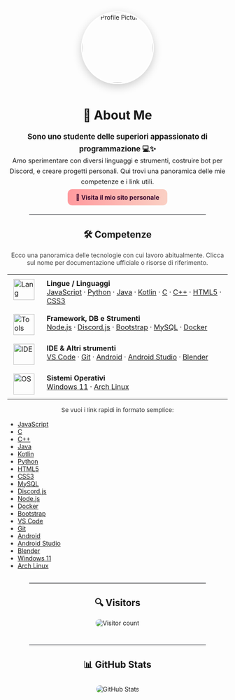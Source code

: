 <div align="center">

<img src="https://avatars.githubusercontent.com/u/87477585?v=4" width="160" style="border-radius:50%; border:3px solid #fff; margin-bottom:15px; box-shadow: 0 6px 20px rgba(0,0,0,0.2);" alt="Profile Picture">

<h1>💫 About Me</h1>
<p style="line-height:1.65; font-size:1.05em; max-width: 720px; margin-left: auto; margin-right: auto;">
    <strong style="font-size:1.15em;">Sono uno studente delle superiori appassionato di programmazione 💻✨</strong><br>
    Amo sperimentare con diversi linguaggi e strumenti, costruire bot per Discord, e creare progetti personali.
    Qui trovi una panoramica delle mie competenze e i link utili.
</p>

<p>
<a href="https://anto426.github.io/Antosite/" target="_blank" style="background:linear-gradient(90deg,#ff9a9e,#fad0c4); padding:10px 18px; color:#3b0b2f; font-weight:700; border-radius:10px; text-decoration:none;">
    🚀 Visita il mio sito personale
</a>
</p>

<hr style="width:80%; border: none; border-top: 1.5px solid #e6e9ee; margin: 30px auto;">

<h2>🛠️ Competenze</h2>

<p style="max-width:900px; margin: 0 auto 18px auto; font-size:1em; color:#444;">
    Ecco una panoramica delle tecnologie con cui lavoro abitualmente. Clicca sul nome per documentazione ufficiale o risorse di riferimento.
</p>

<table align="center" style="border-collapse:collapse; max-width:900px;">
    <tr>
        <td style="padding:10px 14px; vertical-align:top;">
            <img src="https://skillicons.dev/icons?i=js,html,css,py,java,kotlin,c,cpp" alt="Lang" style="height:48px;">
        </td>
        <td style="padding:10px 14px; vertical-align:top;">
            <strong>Lingue / Linguaggi</strong><br>
            <a href="https://developer.mozilla.org/en-US/docs/Web/JavaScript">JavaScript</a> ·
            <a href="https://www.python.org/">Python</a> ·
            <a href="https://www.oracle.com/java/">Java</a> ·
            <a href="https://kotlinlang.org/">Kotlin</a> ·
            <a href="https://en.cppreference.com/w/c">C</a> ·
            <a href="https://isocpp.org/">C++</a> ·
            <a href="https://developer.mozilla.org/en-US/docs/Web/HTML">HTML5</a> ·
            <a href="https://developer.mozilla.org/en-US/docs/Web/CSS">CSS3</a>
        </td>
    </tr>
    <tr>
        <td style="padding:10px 14px; vertical-align:top;">
            <img src="https://skillicons.dev/icons?i=nodejs,discordjs,bootstrap,mysql,docker" alt="Tools" style="height:48px;">
        </td>
        <td style="padding:10px 14px; vertical-align:top;">
            <strong>Framework, DB e Strumenti</strong><br>
            <a href="https://nodejs.org/">Node.js</a> ·
            <a href="https://discord.js.org/">Discord.js</a> ·
            <a href="https://getbootstrap.com/">Bootstrap</a> ·
            <a href="https://www.mysql.com/">MySQL</a> ·
            <a href="https://www.docker.com/">Docker</a>
        </td>
    </tr>
    <tr>
        <td style="padding:10px 14px; vertical-align:top;">
            <img src="https://skillicons.dev/icons?i=vscode,git,android,androidstudio,blender" alt="IDE" style="height:48px;">
        </td>
        <td style="padding:10px 14px; vertical-align:top;">
            <strong>IDE & Altri strumenti</strong><br>
            <a href="https://code.visualstudio.com/">VS Code</a> ·
            <a href="https://git-scm.com/">Git</a> ·
            <a href="https://developer.android.com/">Android</a> ·
            <a href="https://developer.android.com/studio">Android Studio</a> ·
            <a href="https://www.blender.org/">Blender</a>
        </td>
    </tr>
    <tr>
        <td style="padding:10px 14px; vertical-align:top;">
            <img src="https://skillicons.dev/icons?i=windows,arch" alt="OS" style="height:48px;">
        </td>
        <td style="padding:10px 14px; vertical-align:top;">
            <strong>Sistemi Operativi</strong><br>
            <a href="https://www.microsoft.com/en-us/windows/windows-11">Windows 11</a> ·
            <a href="https://archlinux.org/">Arch Linux</a>
        </td>
    </tr>
</table>

<p style="max-width:900px; margin: 16px auto; font-size:0.98em; color:#333;">
    Se vuoi i link rapidi in formato semplice:
</p>
<ul style="max-width:900px; margin: 0 auto 20px auto; text-align:left; color:#333;">
    <li><a href="https://developer.mozilla.org/en-US/docs/Web/JavaScript">JavaScript</a></li>
    <li><a href="https://en.cppreference.com/w/c">C</a></li>
    <li><a href="https://isocpp.org/">C++</a></li>
    <li><a href="https://www.oracle.com/java/">Java</a></li>
    <li><a href="https://kotlinlang.org/">Kotlin</a></li>
    <li><a href="https://www.python.org/">Python</a></li>
    <li><a href="https://developer.mozilla.org/en-US/docs/Web/HTML">HTML5</a></li>
    <li><a href="https://developer.mozilla.org/en-US/docs/Web/CSS">CSS3</a></li>
    <li><a href="https://www.mysql.com/">MySQL</a></li>
    <li><a href="https://discord.js.org/">Discord.js</a></li>
    <li><a href="https://nodejs.org/">Node.js</a></li>
    <li><a href="https://www.docker.com/">Docker</a></li>
    <li><a href="https://getbootstrap.com/">Bootstrap</a></li>
    <li><a href="https://code.visualstudio.com/">VS Code</a></li>
    <li><a href="https://git-scm.com/">Git</a></li>
    <li><a href="https://developer.android.com/">Android</a></li>
    <li><a href="https://developer.android.com/studio">Android Studio</a></li>
    <li><a href="https://www.blender.org/">Blender</a></li>
    <li><a href="https://www.microsoft.com/en-us/windows/windows-11">Windows 11</a></li>
    <li><a href="https://archlinux.org/">Arch Linux</a></li>
</ul>

<hr style="width:80%; border: none; border-top: 1.5px solid #e6e9ee; margin: 30px auto;">

<h2>🔍 Visitors</h2>
<img src="https://count.getloli.com/get/@:anto426?theme=rule34" alt="Visitor count" style="margin-bottom:10px; border-radius:8px;">

<hr style="width:80%; border: none; border-top: 1.5px solid #e6e9ee; margin: 30px auto;">

<h2>📊 GitHub Stats</h2>
<img src="https://gh-readme-profile.vercel.app/api?username=Anto426&theme=transparent&border_width=0&border_radius=20&bg_color=cdb698&title_color=871b4d&icon_color=871b4d" alt="GitHub Stats" style="margin-top:10px; border-radius:20px;">

</div>